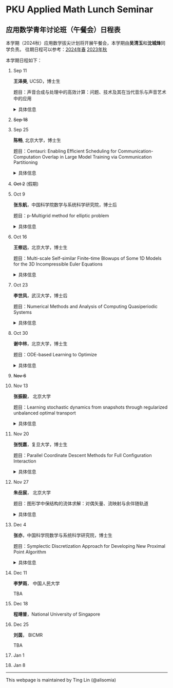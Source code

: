 # PKU Applied Math Lunch Seminar

## 应用数学青年讨论班（午餐会）日程表

本学期（2024秋）应用数学拔尖计划将开展午餐会，本学期由**吴清玉**和**沈城烽**同学负责。
往期日程可以参考：[2024年春](2024Spring.html) [2023年秋](2023Fall.html)

本学期日程如下：

1. Sep 11

    **王泽昊**, UCSD，博士生

    题目：声音合成与处理中的高效计算：问题、技术及其在当代音乐与声音艺术中的应用

    <details>
    <summary>具体信息</summary>
    
    <p>
    <b>摘要</b>:

    随着电子和数字技术的兴起，音乐和声音艺术经历了巨大的变革。与传统的大规模计算挑战不同，计算在音乐和声音艺术中的应用面临着独特的限制，例如对实时性和交互性的需求、在低功耗微控制器上实现的必要性，以及在精确性与听觉感知之间的微妙平衡。在此次演讲中，我将重点探讨当代音乐和声音艺术中的声音合成与处理的高效计算。我将首先介绍计算在这些艺术领域中的应用，特别是在声音合成与处理方面。随后，我将讨论各种算法及其在不同硬件平台上的实现，结合我在物理建模声音合成和乐器设计方面的研究与实践。最后，我将分享我对这些较为成熟的技术在音乐和声音艺术实践中潜在应用的看法。
    </p>
    <p>
    <b>报告人信息</b>:

    王泽昊是一名计算机音乐研究者和实践者，常驻于圣地亚哥和上海。他目前是加州大学圣地亚哥分校（UCSD）音乐系的计算机音乐博士候选人，导师为Tom Erbe教授和Miller Puckette教授，同时也在上海纽约大学（NYU Shanghai）担任Alex Ruthmann教授的访问研究员。此前，他在北京大学数学科学学院获得了学士学位。他的研究涵盖了音乐声学、声音合成和乐器设计，并与斯坦福大学CCRMA、爱丁堡大学和纽约大学等知名机构的艺术家和研究人员紧密合作。他的研究曾在包括斯坦福大学CCRMA、罗切斯特大学以及斯德哥尔摩皇家音乐学院在内的多个国际场合进行展示。王泽昊也是一位活跃的作曲家和声音设计师，特别专注于戏剧艺术领域。他为戏剧艺术创作的作曲与声音设计曾在北京和纽约市上演。
    </p>
    
    </details>

1. ~~Sep 18~~
1. Sep 25

    **陈畅**, 北京大学，博士生
    
    题目：Centauri: Enabling Efficient Scheduling for Communication-Computation Overlap in Large Model Training via Communication Partitioning

    <details>
    <summary>具体信息</summary>
    <p>
    <b>摘要</b>:

    Efficiently training large language models (LLMs) necessitates the adoption of hybrid parallel methods, integrating multiple communications collectives within distributed partitioned graphs. Overcoming communication bottlenecks is crucial and is often achieved through communication and computation overlaps. However, existing overlap methodologies tend to lean towards either fine-grained kernel fusion or limited operation scheduling, constraining performance optimization in heterogeneous training environments.
    In this talk, we introduce Centauri, an innovative framework that encompasses comprehensive communication partitioning and hierarchical scheduling schemes for optimized overlap. We propose a partition space comprising three inherent abstraction dimensions: primitive substitution, topology-aware group partitioning, and workload partitioning. To determine the efficient overlap of communication and computation operators, we decompose the scheduling tasks in hybrid parallel training into three hierarchical tiers: operation, layer, and model. Through these techniques, our framework Centauri effectively overlaps communication latency and enhances hardware utilization.
    </p>
    <p>
    <b>报告人信息</b>:

    陈畅是北京大学前沿交叉学科研究院的博士研究生，导师为杨超。她的研究方向为高性能与分布式计算，大规模机器学习系统和分布式系统。她在本次报告的工作获得了ASPLOS 2024 Best Paper award。

    </p>
    </details>


1. ~~Oct 2~~ (假期)
1. Oct 9

    **张东航**，中国科学院数学与系统科学研究院，博士后

    题目：p-Multigrid method for elliptic problem

    <details>
    <summary>具体信息</summary>
    <p>
    <b>摘要</b>:

    In this talk, we propose the two-level and W-cycle algorithms of p-multigrid method designed to solve the linear systems of equations generated from p-version symmetric interior penalty discontinuous Galerkin (SIPDG) discretizations for elliptic problems. This SIPDG discretization employs hierarchical Legendre polynomial basis functions, where we can design restriction and prolongation operators between different discrete polynomial spaces naturally. Inspired by the uniform convergence theory of the W-cycle algorithm of hp-multigrid method in [P. F. Antonietti, et.al., SIAM J. Numer. Anal., 53 (2015)], we extend their work by providing a more refined matrix-based analysis. Specifically, we estimate the spectral radius of the stiffness matrix and its diagonal matrix, assess the approximation property of coarsest level correction, and analyze the smoothing properties of polynomial smoother based on fourth-kind Chebyshev polynomial iterative method. Building on these foundations, we provide a rigorous matrix-based convergence analysis for the proposed p-multigrid method, considering both inherited and non-inherited bilinear forms of SIPDG discretization. Our theoretical results show significant improvement over [P. F. Antonietti, et.al., SIAM J. Numer. Anal., 53 (2015)], reducing the required number of smoothing steps from O(p^2) to O(p), where p is the polynomial degree of the discrete broken polynomial space. Moreover, the convergence rate remains independent of the mesh size. Finally, several numerical experiments are presented to validate our theoretical findings.
    </p>
    <p>
    <b>报告人信息</b>:

    张东航，2015-2020 中国科学院数学与系统科学院，计算数学博士；2020-2023北京大学北京国际数学研究中心，博士后; 2023年至今，中国科学院数学与系统科学研究院基础软件研究中心。

    </p>
    </details>
1. Oct 16

   **王修远**，北京大学，博士生

   题目：Multi-scale Self-similar Finite-time Blowups of Some 1D Models for the 3D Incompressible Euler Equations

    <details>
    <summary>具体信息</summary>
    <p>
    <b>摘要</b>:

    The fundamental problem on the global regularity of the 3D Euler and Navier-Stokes equations with smooth initial data remains one of the most challenging open problems in fluid dynamics. To investigate the competition between advection and vortex stretching in the 3D Euler equations, several one-dimensional models have been proposed, including the generalized Constantin–Lax–Majda model and the one-dimensional Hou-Luo model. In this talk, we will present our recent results on self-similar finite-time blowup solutions for these models. We establish the existence of exact self-similar finite-time blowups using a novel fixed-point method and present new findings regarding the existence of singular blowup profiles. Additionally, we will introduce a novel class of asymptotically self-similar blowup that has multi-scale features, revealing a potential new mechanism for blowup in the 3D Euler equations.
    </p>
    <p>
    <b>报告人信息</b>:

    王修远是北京大学数学科学学院的计算数学博士生，导师为黄得老师，研究方向是流体力学方程的爆破解存在性问题。本次报告的部分工作发表于期刊Archive for Rational Mechanics and Analysis。

    </p>
    </details>
1. Oct 23

   **李世凤**，武汉大学，博士后

   题目：Numerical Methods and Analysis of Computing Quasiperiodic Systems

    <details>
    <summary>具体信息</summary>
    <p>
    <b>摘要</b>:

    Quasiperiodic systems are important space-filling ordered structures, without decay and translational invariance. How to solve quasiperiodic systems accurately and efficiently is of great challenge. A useful approach, the projection method (PM) [J. Comput. Phys. , 256: 428, 2014], has been proposed to compute quasiperiodic systems. However, there is a lack of theoretical analysis of PM. In this report, we present a rigorous convergence analysis of the PM by establishing a mathematical framework of quasiperiodic functions and their high-dimensional periodic functions. We also give a theoretical analysis of the quasiperiodic spectral method (QSM) based on this framework. Moreover, we investigate the accuracy and efficiency of PM, QSM and periodic approximation method in solving the linear time-dependent quasiperiodic Schrödinger equation.
    </p>
    <p>
    <b>报告人信息</b>:

    李世凤，武汉大学博士后，主要从事准周期系统的计算方法及理论分析的研究。目前，在SINUM、Automatica、J Sci. Conput.等国内外知名期刊接受并发表了多篇论文。

    </p>
    </details>
1. Oct 30

   **谢中林**，北京大学，博士生

   题目：ODE-based Learning to Optimize

    <details>
    <summary>具体信息</summary>
    <p>
    <b>摘要</b>:

    Recent years have seen a growing interest in understanding acceleration methods through the lens of ordinary differential equations (ODEs). Despite the theoretical advancements, translating the rapid convergence observed in continuous-time models to discrete-time iterative methods poses significant challenges. In this talk, we present a comprehensive framework integrating the inertial systems with Hessian-driven damping (ISHD) and learning-based approaches for developing optimization methods. We first establish the convergence condition for ensuring the convergence of the solution trajectory of ISHD. Then, we show that provided the stability condition, the sequence generated through the explicit Euler discretization of ISHD converges, which gives a large family of practical optimization methods. In order to select the best optimization method in this family, we introduce the stopping time, the time required for an optimization method derived from ISHD to achieve a predefined level of suboptimality. Then, we formulate a novel learning to optimize (L2O) problem aimed at minimizing the stopping time subject to the convergence and stability condition. Empirical validation of our framework is conducted through extensive numerical experiments. These experiments showcase the superior performance of the learned optimization methods.
    </p>
    <p>
    <b>报告人信息</b>:

    谢中林，北京大学数学科学学院博士生，导师为文再文教授。他于2021年在北京大学获得学士学位。他的研究兴趣集中在深度学习和优化领域，包括加速算法、学习优化和基于微分方程设计优化算法。

    </p>
    </details>
1. ~~Nov 6~~
1. Nov 13

   **张振毅**， 北京大学

   题目：Learning stochastic dynamics from snapshots through regularized unbalanced optimal transport

    <details>
    <summary>具体信息</summary>
    <p>
    <b>摘要</b>:

    从时间稀疏的快照分布中重建样本动力学是自然科学和机器学习中的一个重要问题，在生成模型，细胞轨迹推断中都有广泛应用。在这个报告中，我将介绍一种我们发展的从高维快照分布的样本中学习正则不平衡最优传输（Regularized Unbalanced Optimal Transport，RUOT）的深度学习方法，并推断样本的连续不平衡随机动力学。基于RUOT的框架，我们的方法实现了对动力学的建模，而无需对非平衡等信息的先验，允许这些直接从数据中学习。在理论方面，我们探索了RUOT和Schrödinger Bridge问题的联系，讨论了其中的关键挑战和潜在解决方案。我们综合了基因调控网络，高维混合高斯模型与血液中的scRNA-seq数据，验证了我们方法的有效性。与其他方法相比，我们的方法准确重建了样本的生长和运输的动力学，消除了错误的迁移，并构建了Waddington的发育能量景观。
    </p>
    <p>
    <b>报告人信息</b>:

    张振毅，北京大学数学科学学院博士生，导师为李铁军教授。研究兴趣为科学人工智能，数据驱动的动力学模型与计算方法。
   
    </p>
    </details>
1. Nov 20

   **张悦嘉**，复旦大学，博士生

   题目：Parallel Coordinate Descent Methods for Full Configuration Interaction

    <details>
    <summary>具体信息</summary>
    <p>
    <b>摘要</b>:

    Solving the time-independent Schrödinger equation gives us full access to the chemical properties of molecules. Among all the ab-initio methods, full configuration interaction (FCI) provides the numerically exact solution under a predefined basis set. However, the FCI problem scales exponentially with respect to the number of bases and electrons and suffers from the curse of dimensionality. We develop a mutli-threaded parallel coordinate descent full configuration interaction algorithm, for the electronic structure ground-state calculation in the configuration interaction framework. The algorithm solves an unconstrained nonconvex optimization problem, via a modified block coordinate descent method with a deterministic compression strategy. CDFCI captures and updates appreciative determinants with different frequencies proportional to their importance. We demonstrate the efficiency of the algorithm on practical systems.
    </p>
    <p>
    <b>报告人信息</b>:

    张悦嘉，复旦大学数学科学学院博士生，导师是高卫国教授，第二导师是李颖洲青年研究员，专业是计算数学，主要研究方向是计算化学里的数值代数问题及高性能实现。
   
    </p>
    </details>
1. Nov 27

    **朱岳宸**， 北京大学

   题目：图形学中保结构的流体求解：对偶矢量、流映射与余伴随轨道

    <details>
    <summary>具体信息</summary>
    <p>
    <b>摘要</b>:

    基于物理的计算是计算机图形学中的重要研究方向， 其在虚拟场景中模拟各类物体的形变和运动，解算多物理场的变化和耦合。图形学中的仿真相较于传统的物理模拟强调在较低的计算开销中尽可能做到实时模拟，并保持视觉上的真实性和结果的稳定性。近些年来，对 Navier–Stokes 中数学结构的分析为图形学中的算法设计提供了更多长时间演化稳定性的保证。在此次报告中，我将首先回顾几何流体动力学中对流体的描述。此后，我将讨论不同的视角所带来的仿真算法改进，与对应数值上更优的稳定性和视觉上更丰富的湍流效果。

    </p>
    <p>
    <b>报告人信息</b>:

    朱岳宸，本科毕业于北京大学计算机科学与技术方向，研究兴趣主要在物理模拟、离散微分几何和计算机图形学。目前在跟随陈宝权教授做研究助理。
   
    </p>
    </details>
1. Dec 4

    **张亦**，中国科学院数学与系统科学研究院，博士生

   题目：Symplectic Discretization Approach for Developing New Proximal Point Algorithm

    <details>
    <summary>具体信息</summary>
    <p>
    <b>摘要</b>:

    With the growing demand for solving high-dimensional statistical and machine learning problems, effectively solving these problems has become increasingly critical. Many effective algorithms for solving these problems have been found to be closely related to a root-finding algorithm known as the Proximal Point Algorithm (PPA). It has been established that the worst-case convergence rate of PPA is $O(1/k)$, which may lead to slow numerical convergence. Consequently, accelerated PPAs with faster convergence rates have garnered significant interest. In this talk, we will introduce some existing accelerated PPAs and their theoretical results. Furthermore, we will present a novel approach to accelerating PPA, which we term the Symplectic PPA. This method is derived by applying the Symplectic Euler Method to discretize a first-order ODE. Theoretically, we prove that the convergence rate of Symplectic PPA is essentially $o(1/k^2)$ and that the sequence generated by Symplectic PPA converges weakly to the solution set. Our numerical experiments demonstrate that our method exhibits a faster numerical convergence rate and milder oscillation phenomena.

    </p>
    <p>
    <b>报告人信息</b>:

    张亦，中国科学院数学与系统科学研究院在读直博生，导师为袁亚湘研究员。目前从事的研究方向为加速一阶算法。
   
    </p>
    </details>
1. Dec 11

    **李梦雨**， 中国人民大学

    TBA
1. Dec 18

   **程靖普**，National University of Singapore
1. Dec 25

    **刘茵**， BICMR

    TBA
1. Jan 1
1. Jan 8






-----
This webpage is maintained by Ting Lin (@alisomia)
